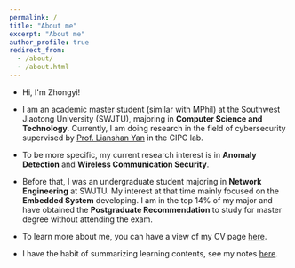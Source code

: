```yaml
---
permalink: /
title: "About me"
excerpt: "About me"
author_profile: true
redirect_from: 
  - /about/
  - /about.html
---
```


 
* Hi, I'm Zhongyi!

* I am an academic master student (similar with MPhil) at the Southwest Jiaotong University (SWJTU), majoring in **Computer Science and Technology**. Currently, I am doing research in the field of cybersecurity supervised by [Prof. Lianshan Yan](https://faculty.swjtu.edu.cn/yanlianshan/en/index.htm) in the CIPC lab. 

* To be more specific, my current research interest is in **Anomaly Detection** and **Wireless Communication Security**.

* Before that, I was an undergraduate student majoring in **Network Engineering** at SWJTU. My interest at that time mainly focused on the **Embedded System** developing. I am in the top 14% of my major and have obtained the **Postgraduate Recommendation** to study for master degree without attending the exam.

* To learn more about me, you can have a view of my CV page [here](/cv).

* I have the habit of summarizing learning contents, see my notes [here](/notes).
